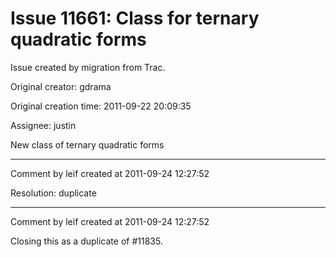 # Issue 11661: Class for ternary quadratic forms

Issue created by migration from Trac.

Original creator: gdrama

Original creation time: 2011-09-22 20:09:35

Assignee: justin

New class of ternary quadratic forms


---

Comment by leif created at 2011-09-24 12:27:52

Resolution: duplicate


---

Comment by leif created at 2011-09-24 12:27:52

Closing this as a duplicate of #11835.
